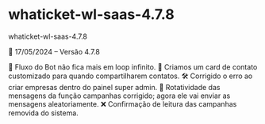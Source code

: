 # whaticket-wl-saas-4.7.8
 whaticket-wl-saas-4.7.8

📅 17/05/2024 – Versão 4.7.8

🚫 Fluxo do Bot não fica mais em loop infinito.
👥 Criamos um card de contato customizado para quando compartilharem contatos.
🛠️ Corrigido o erro ao criar empresas dentro do painel super admin.
🔄 Rotatividade das mensagens da função campanhas corrigido; agora ele vai enviar as mensagens aleatoriamente.
❌ Confirmação de leitura das campanhas removida do sistema.